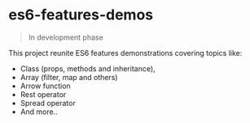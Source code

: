 # es6-features-demos
>In development phase

This project reunite ES6 features demonstrations covering topics like:
- Class (props, methods and inheritance),
- Array (filter, map and others)
- Arrow function
- Rest operator 
- Spread operator
- And more..
